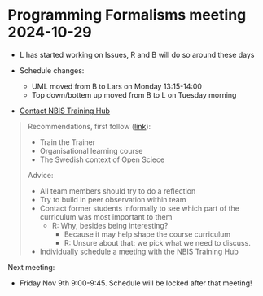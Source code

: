 # Programming Formalisms meeting 2024-10-29

- L has started working on Issues, R and B will do so around these days
- Schedule changes:
  - UML moved from B to Lars on Monday 13:15-14:00
  - Top down/bottem up moved from B to L on Tuesday morning

- [Contact NBIS Training Hub](https://github.com/UPPMAX/programming_formalisms/issues/41)

> Recommendations, first follow ([link](https://training.scilifelab.se/our_resources/trainer_community)):
> 
> - Train the Trainer
> - Organisational learning course
> - The Swedish context of Open Sciece
> 
> Advice:
> 
> - All team members should try to do a reflection
> - Try to build in peer observation within team
> - Contact former students informally to see which part of the curriculum was most important to them
>   - R: Why, besides being interesting?
>     - Because it may help shape the course curriculum
>     - R: Unsure about that: we pick what we need to discuss.
> - Individually schedule a meeting with the NBIS Training Hub

Next meeting:

- Friday Nov 9th 9:00-9:45. Schedule will be locked after that meeting!